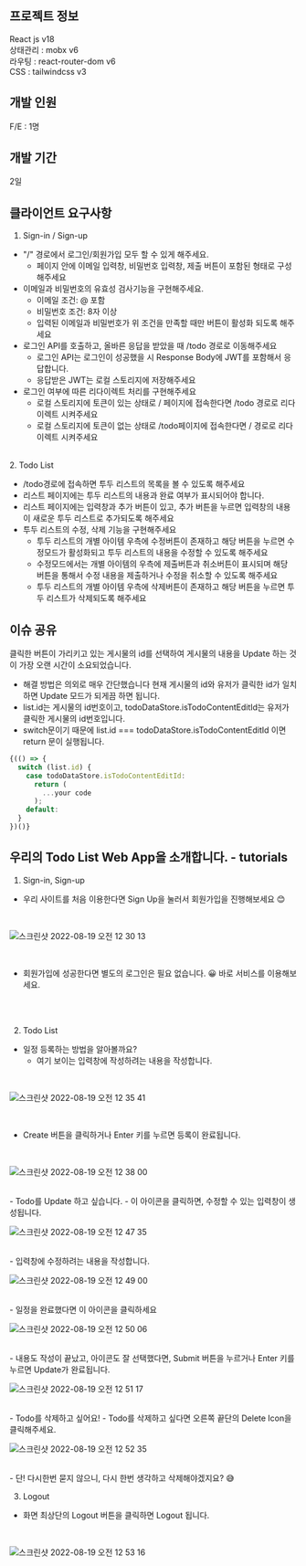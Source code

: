 ## 프로젝트 정보

React js v18
<br />
상태관리 : mobx v6
<br />
라우팅 : react-router-dom v6
<br />
CSS : tailwindcss v3
<br />

## 개발 인원

F/E : 1명
<br />

## 개발 기간
2일

## 클라이언트 요구사항

1. Sign-in / Sign-up
- "/" 경로에서 로그인/회원가입 모두 할 수 있게 해주세요.
  - 페이지 안에 이메일 입력창, 비밀번호 입력창, 제출 버튼이 포함된 형태로 구성해주세요
- 이메일과 비밀번호의 유효성 검사기능을 구현해주세요.
  - 이메일 조건: @ 포함
  - 비밀번호 조건: 8자 이상
  - 입력된 이메일과 비밀번호가 위 조건을 만족할 때만 버튼이 활성화 되도록 해주세요
- 로그인 API를 호출하고, 올바른 응답을 받았을 때 /todo 경로로 이동해주세요
  - 로그인 API는 로그인이 성공했을 시 Response Body에 JWT를 포함해서 응답합니다.
  - 응답받은 JWT는 로컬 스토리지에 저장해주세요
- 로그인 여부에 따른 리다이렉트 처리를 구현해주세요
  - 로컬 스토리지에 토큰이 있는 상태로 / 페이지에 접속한다면 /todo 경로로 리다이렉트 시켜주세요
  - 로컬 스토리지에 토큰이 없는 상태로 /todo페이지에 접속한다면 / 경로로 리다이렉트 시켜주세요
<br />  
2. Todo List

- /todo경로에 접속하면 투두 리스트의 목록을 볼 수 있도록 해주세요
- 리스트 페이지에는 투두 리스트의 내용과 완료 여부가 표시되어야 합니다.
- 리스트 페이지에는 입력창과 추가 버튼이 있고, 추가 버튼을 누르면 입력창의 내용이 새로운 투두 리스트로 추가되도록 해주세요
- 투두 리스트의 수정, 삭제 기능을 구현해주세요
  - 투두 리스트의 개별 아이템 우측에 수정버튼이 존재하고 해당 버튼을 누르면 수정모드가 활성화되고 투두 리스트의 내용을 수정할 수 있도록 해주세요
  - 수정모드에서는 개별 아이템의 우측에 제출버튼과 취소버튼이 표시되며 해당 버튼을 통해서 수정 내용을 제출하거나 수정을 취소할 수 있도록 해주세요
  - 투두 리스트의 개별 아이템 우측에 삭제버튼이 존재하고 해당 버튼을 누르면 투두 리스트가 삭제되도록 해주세요

## 이슈 공유
클릭한 버튼이 가리키고 있는 게시물의 id를 선택하여 게시물의 내용을 Update 하는 것이 가장 오랜 시간이 소요되었습니다.
- 해결 방법은 의외로 매우 간단했습니다 현재 게시물의 id와 유저가 클릭한 id가 일치하면 Update 모드가 되게끔 하면 됩니다.
- list.id는 게시물의 id번호이고, todoDataStore.isTodoContentEditId는 유저가 클릭한 게시물의 id번호입니다.
- switch문이기 때문에 list.id === todoDataStore.isTodoContentEditId 이면 return 문이 실행됩니다.
```javascript
{(() => {
  switch (list.id) {
    case todoDataStore.isTodoContentEditId:
      return (
        ...your code
      );
    default:
  }
})()}
```

## 우리의 Todo List Web App을 소개합니다. - tutorials
1. Sign-in, Sign-up
- 우리 사이트를 처음 이용한다면 Sign Up을 눌러서 회원가입을 진행해보세요 😊
<br />

![스크린샷 2022-08-19 오전 12 30 13](https://user-images.githubusercontent.com/90183279/185435012-47846be1-ccc9-411b-845e-e71c1ab486cf.png)

<br />

- 회원가입에 성공한다면 별도의 로그인은 필요 없습니다. 😀 바로 서비스를 이용해보세요.

<br />
<br />

2. Todo List
- 일정 등록하는 방법을 알아볼까요?
  - 여기 보이는 입력창에 작성하려는 내용을 작성합니다.  
<br />

![스크린샷 2022-08-19 오전 12 35 41](https://user-images.githubusercontent.com/90183279/185435887-1d7dc0a1-d948-45e3-8b2a-512fae75ac2f.png)

<br /> 

  - Create 버튼을 클릭하거나 Enter 키를 누르면 등록이 완료됩니다. 
<br />

![스크린샷 2022-08-19 오전 12 38 00](https://user-images.githubusercontent.com/90183279/185436359-ef8db209-9d05-44b5-9329-7f9591db215d.png)

<br /> 
- Todo를 Update 하고 싶습니다.
  - 이 아이콘을 클릭하면, 수정할 수 있는 입력창이 생성됩니다.
<br />

![스크린샷 2022-08-19 오전 12 47 35](https://user-images.githubusercontent.com/90183279/185438558-f088798a-5c1f-40a9-85f0-c00769f049fd.png)

<br />
  - 입력창에 수정하려는 내용을 작성합니다.
<br />

![스크린샷 2022-08-19 오전 12 49 00](https://user-images.githubusercontent.com/90183279/185438860-25037648-74a7-43cd-a851-1bd264768091.png)

<br />
  - 일정을 완료했다면 이 아이콘을 클릭하세요
<br />

![스크린샷 2022-08-19 오전 12 50 06](https://user-images.githubusercontent.com/90183279/185439092-7044ddb1-4606-4f6e-b225-c9df7d986f87.png)

<br />
  - 내용도 작성이 끝났고, 아이콘도 잘 선택했다면, Submit 버튼을 누르거나 Enter 키를 누르면 Update가 완료됩니다.
<br />

![스크린샷 2022-08-19 오전 12 51 17](https://user-images.githubusercontent.com/90183279/185439286-db507a02-5557-4fe7-b2aa-9a76f5b478d8.png)

<br />
- Todo를 삭제하고 싶어요!
  - Todo를 삭제하고 싶다면 오른쪽 끝단의 Delete Icon을 클릭해주세요.
<br />

![스크린샷 2022-08-19 오전 12 52 35](https://user-images.githubusercontent.com/90183279/185439546-2449d1d3-a9d6-4a6a-91ed-5790c675effb.png)

<br />
  - 단! 다시한번 묻지 않으니, 다시 한번 생각하고 삭제해야겠지요? 😅
<br />

3. Logout
- 화면 최상단의 Logout 버튼을 클릭하면 Logout 됩니다.
<br /> 

![스크린샷 2022-08-19 오전 12 53 16](https://user-images.githubusercontent.com/90183279/185439688-2add2063-d9b7-41cd-9b89-76e5ab3e66e9.png)

<br />




